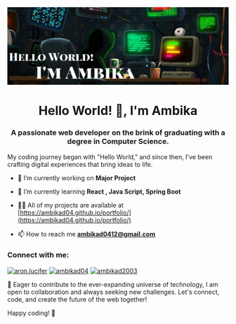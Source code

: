 <img src=https://github.com/ambikad04/ambikad04/blob/main/Github-ambika.jpg>
<h1 align="center">Hello World! 👋, I'm Ambika</h1>
<h3 align="center">A passionate web developer on the brink of graduating with a degree in Computer Science.</h3>
My coding journey began with "Hello World," and since then, I've been crafting digital experiences that bring ideas to life.

- 🔭 I’m currently working on **Major Project**

- 🌱 I’m currently learning **React , Java Script, Spring Boot**

- 👨‍💻 All of my projects are available at [https://ambikad04.github.io/portfolio/](https://ambikad04.github.io/portfolio/)

- 📫 How to reach me **ambikad0412@gmail.com**

<h3 align="left">Connect with me:</h3>
<p align="left">
<a href="https://instagram.com/aron.lucifer" target="blank"><img align="center" src="https://raw.githubusercontent.com/rahuldkjain/github-profile-readme-generator/master/src/images/icons/Social/instagram.svg" alt="aron.lucifer" height="30" width="40" /></a>
<a href="https://www.leetcode.com/ambikad04" target="blank"><img align="center" src="https://raw.githubusercontent.com/rahuldkjain/github-profile-readme-generator/master/src/images/icons/Social/leet-code.svg" alt="ambikad04" height="30" width="40" /></a>
<a href="https://www.hackerearth.com/ambikad2003" target="blank"><img align="center" src="https://raw.githubusercontent.com/rahuldkjain/github-profile-readme-generator/master/src/images/icons/Social/hackerearth.svg" alt="ambikad2003" height="30" width="40" /></a>
</p>

🚀 Eager to contribute to the ever-expanding universe of technology, I am open to collaboration and always seeking new challenges. Let's connect, code, and create the future of the web together!

Happy coding! 🚧

